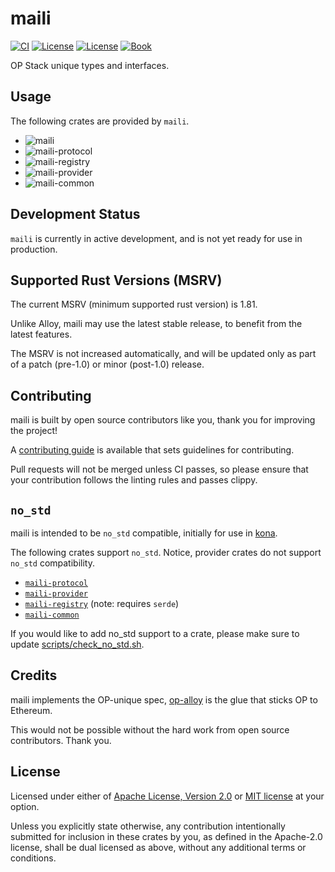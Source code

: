 # maili

<a href="https://github.com/op-rs/maili/actions/workflows/ci.yml"><img src="https://github.com/op-rs/maili/actions/workflows/ci.yml/badge.svg?label=ci" alt="CI"></a>
<a href="https://github.com/op-rs/maili/blob/main/LICENSE-APACHE"><img src="https://img.shields.io/badge/License-APACHE-d1d1f6.svg?label=license&labelColor=2a2f35" alt="License"></a>
<a href="https://github.com/op-rs/maili/blob/main/LICENSE-MIT"><img src="https://img.shields.io/badge/License-MIT-d1d1f6.svg?label=license&labelColor=2a2f35" alt="License"></a>
<a href="https://op-rs.github.io/maili"><img src="https://img.shields.io/badge/Book-854a15?logo=mdBook&labelColor=2a2f35" alt="Book"></a>

OP Stack unique types and interfaces.


## Usage

The following crates are provided by `maili`.

- ![maili](https://img.shields.io/crates/v/maili?label=maili)
- ![maili-protocol](https://img.shields.io/crates/v/maili-protocol?label=maili-protocol)
- ![maili-registry](https://img.shields.io/crates/v/maili-registry?label=maili-registry)
- ![maili-provider](https://img.shields.io/crates/v/maili-provider?label=maili-provider)
- ![maili-common](https://img.shields.io/crates/v/maili-common?label=maili-common)


## Development Status

`maili` is currently in active development, and is not yet ready for use in production.


## Supported Rust Versions (MSRV)

The current MSRV (minimum supported rust version) is 1.81.

Unlike Alloy, maili may use the latest stable release,
to benefit from the latest features.

The MSRV is not increased automatically, and will be updated
only as part of a patch (pre-1.0) or minor (post-1.0) release.


## Contributing

maili is built by open source contributors like you, thank you for improving the project!

A [contributing guide][contributing] is available that sets guidelines for contributing.

Pull requests will not be merged unless CI passes, so please ensure that your contribution follows the
linting rules and passes clippy.


## `no_std`

maili is intended to be `no_std` compatible, initially for use in [kona][kona].

The following crates support `no_std`.
Notice, provider crates do not support `no_std` compatibility.

- [`maili-protocol`][maili-protocol]
- [`maili-provider`][maili-provider]
- [`maili-registry`][maili-registry] (note: requires `serde`)
- [`maili-common`][maili-common]

If you would like to add no_std support to a crate,
please make sure to update [scripts/check_no_std.sh][check-no-std].


## Credits

maili implements the OP-unique spec, [op-alloy][op-alloy] is the glue that sticks OP to Ethereum.

This would not be possible without the hard work from open source contributors. Thank you.


## License

Licensed under either of <a href="LICENSE-APACHE">Apache License, Version
2.0</a> or <a href="LICENSE-MIT">MIT license</a> at your option.

Unless you explicitly state otherwise, any contribution intentionally submitted
for inclusion in these crates by you, as defined in the Apache-2.0 license,
shall be dual licensed as above, without any additional terms or conditions.


<!-- Hyperlinks -->

[check-no-std]: ./scripts/check_no_std.sh

[kona]: https://github.com/anton-rs/kona
[op-alloy]: https://github.com/alloy-rs/op-alloy
[contributing]: https://op-rs.github.io/maili

[maili-protocol]: https://crates.io/crates/maili-protocol
[maili-provider]: https://crates.io/crates/maili-provider
[maili-registry]: https://crates.io/crates/maili-registry
[maili-common]: https://crates.io/crates/maili-common
